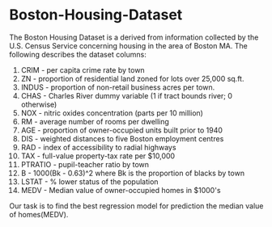 # Boston-Housing-Dataset

The Boston Housing Dataset is a derived from information collected by the U.S. Census Service concerning housing in the area of Boston MA. The following describes the dataset columns:

1.  CRIM - per capita crime rate by town
2.  ZN - proportion of residential land zoned for lots over 25,000 sq.ft.
3.  INDUS - proportion of non-retail business acres per town.
4.  CHAS - Charles River dummy variable (1 if tract bounds river; 0 otherwise)
5.  NOX - nitric oxides concentration (parts per 10 million)
6.  RM - average number of rooms per dwelling
7.  AGE - proportion of owner-occupied units built prior to 1940
8.  DIS - weighted distances to five Boston employment centres
9.  RAD - index of accessibility to radial highways
10. TAX - full-value property-tax rate per $10,000
11. PTRATIO - pupil-teacher ratio by town
12. B - 1000(Bk - 0.63)^2 where Bk is the proportion of blacks by town
13. LSTAT - % lower status of the population
14. MEDV - Median value of owner-occupied homes in $1000's

Our task is to find the best regression model for prediction the median value of homes(MEDV). 
